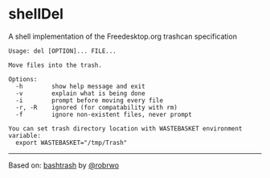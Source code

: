 shellDel
========
A shell implementation of the Freedesktop.org trashcan specification

```
Usage: del [OPTION]... FILE...

Move files into the trash.

Options:
  -h        show help message and exit
  -v        explain what is being done
  -i        prompt before moving every file
  -r, -R    ignored (for compatability with rm)
  -f        ignore non-existent files, never prompt

You can set trash directory location with WASTEBASKET environment variable:
  export WASTEBASKET="/tmp/Trash"
```

---

Based on: [bashtrash](https://github.com/robrwo/bashtrash) by [@robrwo](https://github.com/robrwo)
